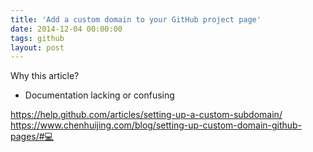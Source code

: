 ```yaml
---
title: 'Add a custom domain to your GitHub project page'
date: 2014-12-04 00:00:00
tags: github
layout: post
---
```


Why this article?
- Documentation lacking or confusing

https://help.github.com/articles/setting-up-a-custom-subdomain/
https://www.chenhuijing.com/blog/setting-up-custom-domain-github-pages/#💻
